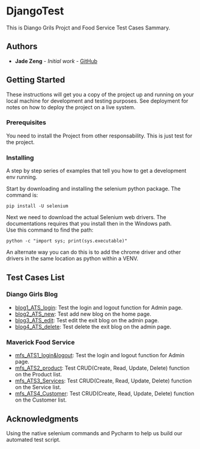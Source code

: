 # DjangoTest
This is Diango Grils Projct and Food Service Test Cases Sammary.

## Authors
* **Jade Zeng** - *Initial work* - [GitHub](https://github.com/jadeyyuu)

## Getting Started
These instructions will get you a copy of the project up and running on your local machine for development and testing purposes. See deployment for notes on how to deploy the project on a live system.

### Prerequisites
You need to install the Project from other responsability. This is just test for the project.

### Installing
A step by step series of examples that tell you how to get a development env running.

Start by downloading and installing the selenium python package.
The command is:
```
pip install -U selenium 
```
Next we need to download the actual Selenium web drivers.
The documentations requires that you install then in the Windows path.  
Use this command to find the path:
```
python -c "import sys; print(sys.executable)"
```
An alternate way you can do this is to add the chrome driver and other drivers in the same location as python within a VENV.

## Test Cases List

### Diango Girls Blog
  * [blog1_ATS_login](https://github.com/jadeyyuu/DjangoTest/blob/master/DjangoBlogTest/blog1_ATS_login.py): Test the login and logout function for Admin page.
  * [blog2_ATS_new](https://github.com/jadeyyuu/DjangoTest/blob/master/DjangoBlogTest/blog2_ATS_new.py): Test add new blog on the home page.
  * [blog3_ATS_edit](https://github.com/jadeyyuu/DjangoTest/blob/master/DjangoBlogTest/blog3_ATS_edit.py): Test edit the exit blog on the admin page.
  * [blog4_ATS_delete](https://github.com/jadeyyuu/DjangoTest/blob/master/DjangoBlogTest/blog4_ATS_delete.py): Test delete the exit blog on the admin page.
  
### Maverick Food Service
 * [mfs_ATS1_login&logout](https://github.com/jadeyyuu/DjangoTest/blob/master/FoodService_test/mfs_ATS1_login%26logout.py): Test the login and logout function for Admin page.
  * [mfs_ATS2_product](https://github.com/jadeyyuu/DjangoTest/blob/master/FoodService_test/mfs_ATS2_product.py): Test CRUD(Create, Read, Update, Delete) function on the Product list.
  * [mfs_ATS3_Services](https://github.com/jadeyyuu/DjangoTest/blob/master/FoodService_test/mfs_ATS3_Services.py): Test CRUD(Create, Read, Update, Delete) function on the Service list.
  * [mfs_ATS4_Customer](https://github.com/jadeyyuu/DjangoTest/blob/master/FoodService_test/mfs_ATS4_Customer.py): Test CRUD(Create, Read, Update, Delete) function on the Customer list.

## Acknowledgments
Using the native selenium commands and Pycharm to help us build our automated test script. 

